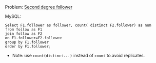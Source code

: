 Problem: [Second degree follower](https://leetcode.com/problems/second-degree-follower/)

MySQL:

```
Select F1.follower as follower, count( distinct F2.follower) as num from follow as F1
join follow as F2
on F1.follower=F2.followee
group by F1.follower
order by F1.follower;

```


- Note: use `count(distinct...)` instead of `count` to avoid replicates.
